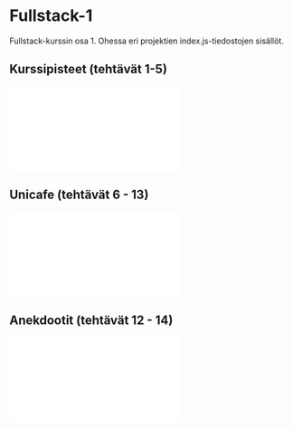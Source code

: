 Fullstack-1
===========

Fullstack-kurssin osa 1. 
Ohessa eri projektien index.js-tiedostojen sisällöt.

Kurssipisteet (tehtävät 1-5)
----------------------------
![index.js](kurssisovellus/src/index.js)

Unicafe (tehtävät 6 - 13)
------------------------
![index.js](unicafe/src/index.js)

Anekdootit (tehtävät 12 - 14)
---------------------------
![index.js](anekdootit/src/index.js)